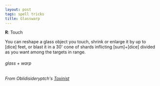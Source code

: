 ```yaml
---
layout: post
tags: spell tricks
title: Glasswarp
---
```

**R**: Touch

You can reshape a glass object you touch, shrink or enlarge it by up to [dice] feet, or blast it in a 30' cone of shards inflicting [sum]+[dice] divided as you want among the targets in range.

###### glass + warp
###### From Oblidisideryptch's [Toxinist](https://oblidisideryptch.blogspot.com/2018/06/5eglog-wizard-school-toxinist.html)
